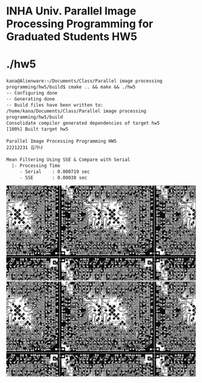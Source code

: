 # INHA Univ. Parallel Image Processing Programming for Graduated Students HW5

# ./hw5

```
kana@Alienware:~/Documents/Class/Parallel image processing programming/hw5/build$ cmake .. && make && ./hw5
-- Configuring done
-- Generating done
-- Build files have been written to: /home/kana/Documents/Class/Parallel image processing programming/hw5/build
Consolidate compiler generated dependencies of target hw5
[100%] Built target hw5

Parallel Image Processing Programming HW5
22212231 김가나

Mean Filtering Using SSE & Compare with Serial
  |- Processing Time
     - Serial    : 0.000719 sec
     - SSE       : 0.00038 sec

```

<p align="center">
  <img src="./result/serial_mean.jpg"/>
  <img src="./result/sse_mean.jpg"/>
</p>
